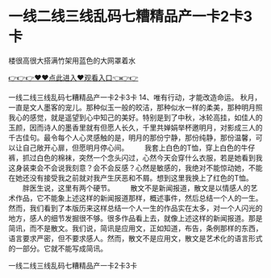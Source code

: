 # 一线二线三线乱码七糟精品产一卡2卡3卡
楼很高很大搭满竹架用蓝色的大网罩着水

<a href="https://github.com/zchuit/pxmid/issues/2">👉👉👉♥♥点此进入♥观看入口👈👉👉</a>

一线二线三线乱码七糟精品产一卡2卡3卡	14、唯有行动，才能改造命运。
秋月，一直是文人墨客的宠儿。那种似玉一般的皎洁，那种似水一样的柔美，那种明月照我心的感觉，就是遥望到心中知己的美好。特别是到了中秋，冰轮高挂，如佳人的玉颜，因而诗人的墨香里就有但愿人长久，千里共婵娟举杯邀明月，对影成三人的千古佳句。最令每个人心灵感触的是，明月的那份宁静，那份纯静，那份温馨，可以让自己敞开心扉，但愿明月停心间。
　　我套上白色的T恤，穿上白色的牛仔裤，抓过白色的棉袜，突然一个念头闪过，心然今天会穿什么衣服，若是她看到我这身装束会不会说我刻意？会不会反感？心然是敏感的，我绝对不能惊动她，不能在她还没有接受我之前就对我产生厌恶和不屑。想到这里我换上了红色的T恤。
　　胖医生说，这里有两个硬节。
　　散文不是新闻报道，散文是以情感人的艺术作品，它不能象上述这样的新闻报道那样，概述事件，然后总结一个人的一生。然而，我们看到了本版历来这样总结一个人一生的作品实在太多，对一个人闪光的地方，感人的细节发掘很不够。很多作品看上去，就像上述这样的新闻报道。那是简讯，而不是散文。我们说，简讯是应用文，正如知道，布告，条例那样的东西，语言要求严密，但不要求感人。然而，散文不是应用文，散文是艺术化的语言形式的一部分。它就不能写成简讯。

一线二线三线乱码七糟精品产一卡2卡3卡
